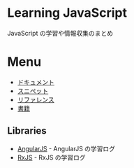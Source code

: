 # Learning JavaScript
JavaScript の学習や情報収集のまとめ

# Menu

- [ドキュメント](Documents/)
- [スニペット](Snippets/)
- [リファレンス](References/)
- [書籍](Books/)


## Libraries

- [AngularJS](Libraries/AngularJS/) - AngularJS の学習ログ
- [RxJS](Libraries/RxJS/) - RxJS の学習ログ
